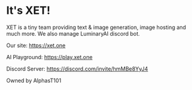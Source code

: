 # It's XET!

XET is a tiny team providing text & image generation, image hosting and much more. We also manage LuminaryAI discord bot.

Our site: https://xet.one

AI Playground: https://play.xet.one

Discord Server: https://discord.com/invite/hmMBe8YyJ4

Owned by AlphasT101
